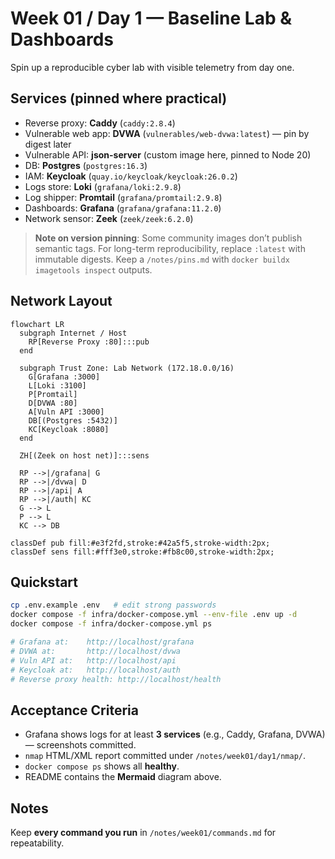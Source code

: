# Week 01 / Day 1 — Baseline Lab & Dashboards

Spin up a reproducible cyber lab with visible telemetry from day one.

## Services (pinned where practical)
- Reverse proxy: **Caddy** (`caddy:2.8.4`)
- Vulnerable web app: **DVWA** (`vulnerables/web-dvwa:latest`) — pin by digest later
- Vulnerable API: **json-server** (custom image here, pinned to Node 20)
- DB: **Postgres** (`postgres:16.3`)
- IAM: **Keycloak** (`quay.io/keycloak/keycloak:26.0.2`)
- Logs store: **Loki** (`grafana/loki:2.9.8`)
- Log shipper: **Promtail** (`grafana/promtail:2.9.8`)
- Dashboards: **Grafana** (`grafana/grafana:11.2.0`)
- Network sensor: **Zeek** (`zeek/zeek:6.2.0`)

> **Note on version pinning**: Some community images don’t publish semantic tags. For long-term reproducibility, replace `:latest` with immutable digests. Keep a `/notes/pins.md` with `docker buildx imagetools inspect` outputs.

## Network Layout

```mermaid
flowchart LR
  subgraph Internet / Host
    RP[Reverse Proxy :80]:::pub
  end

  subgraph Trust Zone: Lab Network (172.18.0.0/16)
    G[Grafana :3000]
    L[Loki :3100]
    P[Promtail]
    D[DVWA :80]
    A[Vuln API :3000]
    DB[(Postgres :5432)]
    KC[Keycloak :8080]
  end

  ZH[(Zeek on host net)]:::sens

  RP -->|/grafana| G
  RP -->|/dvwa| D
  RP -->|/api| A
  RP -->|/auth| KC
  G --> L
  P --> L
  KC --> DB

classDef pub fill:#e3f2fd,stroke:#42a5f5,stroke-width:2px;
classDef sens fill:#fff3e0,stroke:#fb8c00,stroke-width:2px;
```

## Quickstart

```bash
cp .env.example .env   # edit strong passwords
docker compose -f infra/docker-compose.yml --env-file .env up -d
docker compose -f infra/docker-compose.yml ps

# Grafana at:    http://localhost/grafana
# DVWA at:       http://localhost/dvwa
# Vuln API at:   http://localhost/api
# Keycloak at:   http://localhost/auth
# Reverse proxy health: http://localhost/health
```

## Acceptance Criteria
- Grafana shows logs for at least **3 services** (e.g., Caddy, Grafana, DVWA) — screenshots committed.
- `nmap` HTML/XML report committed under `/notes/week01/day1/nmap/`.
- `docker compose ps` shows all **healthy**.
- README contains the **Mermaid** diagram above.

## Notes
Keep **every command you run** in `/notes/week01/commands.md` for repeatability.
